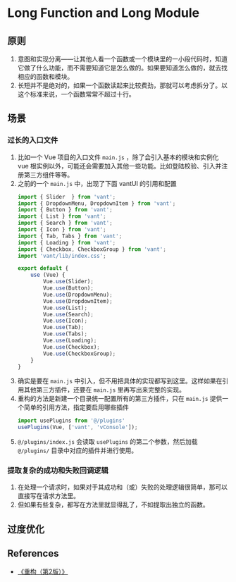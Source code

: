 # Long Function and Long Module


## 原则
1. 意图和实现分离——让其他人看一个函数或一个模块里的一小段代码时，知道它做了什么功能，而不需要知道它是怎么做的。如果要知道怎么做的，就去找相应的函数和模块。
2. 长短并不是绝对的，如果一个函数读起来比较费劲，那就可以考虑拆分了。以这个标准来说，一个函数常常不超过十行。


## 场景
### 过长的入口文件
1. 比如一个 Vue 项目的入口文件 `main.js` ，除了会引入基本的模块和实例化 vue 根实例以外，可能还会需要加入其他一些功能。比如登陆校验、引入并注册第三方组件等等。
2. 之前的一个 `main.js` 中，出现了下面 vantUI 的引用和配置
    ```js
    import { Slider  } from 'vant';
    import { DropdownMenu, DropdownItem } from 'vant';
    import { Button } from 'vant';
    import { List } from 'vant';
    import { Search } from 'vant';
    import { Icon } from 'vant';
    import { Tab, Tabs } from 'vant';
    import { Loading } from 'vant';
    import { Checkbox, CheckboxGroup } from 'vant';
    import 'vant/lib/index.css';

    export default {
        use (Vue) {
            Vue.use(Slider);
            Vue.use(Button);
            Vue.use(DropdownMenu);
            Vue.use(DropdownItem);
            Vue.use(List);
            Vue.use(Search);
            Vue.use(Icon);
            Vue.use(Tab);
            Vue.use(Tabs);
            Vue.use(Loading);
            Vue.use(Checkbox);
            Vue.use(CheckboxGroup);
        }
    }
    ```
3. 确实是要在 `main.js` 中引入，但不用把具体的实现都写到这里。这样如果在引用其他第三方插件，还要在 `main.js` 里再写出来完整的实现。
4. 重构的方法是新建一个目录统一配置所有的第三方插件，只在 `main.js` 提供一个简单的引用方法，指定要启用哪些插件
    ```js
    import usePlugins from '@/plugins'
    usePlugins(Vue, ['vant', 'vConsole']);
    ```
5. `@/plugins/index.js` 会读取 `usePlugins` 的第二个参数，然后加载 `@/plugins/` 目录中对应的插件并进行使用。

### 提取复杂的成功和失败回调逻辑
1. 在处理一个请求时，如果对于其成功和（或）失败的处理逻辑很简单，那可以直接写在请求方法里。
2. 但如果有些复杂，都写在方法里就显得乱了，不如提取出独立的函数。


## 过度优化





















































## References
* [《重构（第2版）》](https://book.douban.com/subject/33400354/)
